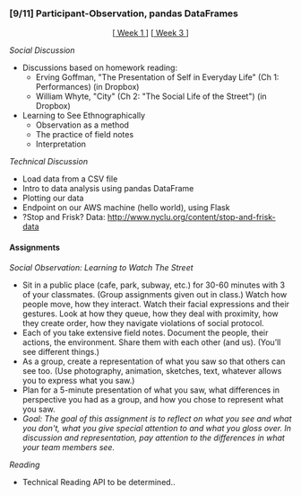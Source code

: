 ### [9/11] Participant-Observation, pandas DataFrames

<p align="center"> [<a href="https://github.com/giladlotan/itpmssd/blob/master/Week_1/README.md"> Week 1 </a>]  [<a href="https://github.com/giladlotan/itpmssd/blob/master/Week_3/README.md"> Week 3 </a>] </p>

_Social Discussion_
- Discussions based on homework reading:
    - Erving Goffman, "The Presentation of Self in Everyday Life" (Ch 1: Performances) (in Dropbox)
    - William Whyte, "City" (Ch 2: "The Social Life of the Street") (in Dropbox)
- Learning to See Ethnographically
    - Observation as a method
    - The practice of field notes
    - Interpretation

_Technical Discussion_
- Load data from a CSV file
- Intro to data analysis using pandas DataFrame
- Plotting our data
- Endpoint on our AWS machine (hello world), using Flask
- ?Stop and Frisk? Data: http://www.nyclu.org/content/stop-and-frisk-data

#### Assignments

_Social Observation: Learning to Watch The Street_
- Sit in a public place (cafe, park, subway, etc.) for 30-60 minutes with 3 of your classmates. (Group assignments given out in class.)  Watch how people move, how they interact.  Watch their facial expressions and their gestures. Look at how they queue, how they deal with proximity, how they create order, how they navigate violations of social protocol.
- Each of you take extensive field notes. Document the people, their actions, the environment.  Share them with each other (and us).  (You’ll see different things.)
- As a group, create a representation of what you saw so that others can see too. (Use photography, animation, sketches, text, whatever allows you to express what you saw.) 
- Plan for a 5-minute presentation of what you saw, what differences in perspective you had as a group, and how you chose to represent what you saw.  
- _Goal: The goal of this assignment is to reflect on what you see and what you don't, what you give special attention to and what you gloss over. In discussion and representation, pay attention to the differences in what your team members see._


_Reading_
- Technical Reading API to be determined.. 
